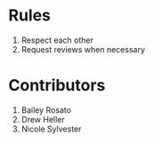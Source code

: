 # Rules 
1. Respect each other
2. Request reviews when necessary


# Contributors
1. Bailey Rosato 
2. Drew Heller
3. Nicole Sylvester
